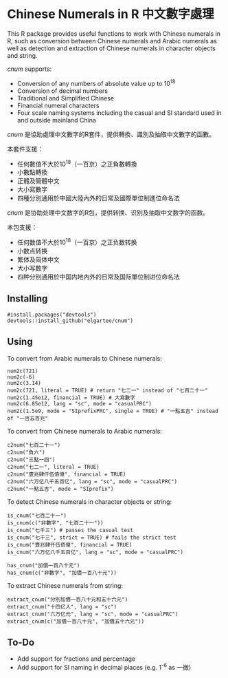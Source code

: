 # Chinese Numerals in **R** 中文數字處理
This R package provides useful functions to work with Chinese numerals in R,
such as conversion between Chinese numerals and Arabic numerals as well as
detection and extraction of Chinese numerals in character objects and string.

_cnum_ supports:
* Conversion of any numbers of absolute value up to 10<sup>18</sup>
* Conversion of decimal numbers
* Traditional and Simplified Chinese
* Financial numeral characters
* Four scale naming systems including the casual and SI standard used in and outside mainland China

_cnum_ 是協助處理中文數字的R套件，提供轉換、識別及抽取中文數字的函數。

本套件支援：
* 任何數值不大於10<sup>18</sup>（一百京）之正負數轉換
* 小數點轉換
* 正體及簡體中文
* 大小寫數字
* 四種分別通用於中國大陸內外的日常及國際單位制進位命名法

_cnum_ 是协助处理中文数字的R包，提供转换、识别及抽取中文数字的函数。

本包支援：
* 任何数值不大於10<sup>18</sup>（一百京）之正负数转换
* 小数点转换
* 繁体及简体中文
* 大小写数字
* 四种分别通用於中国内地內外的日常及国际單位制进位命名法

## Installing
```
#install.packages("devtools")
devtools::install_github("elgarteo/cnum")
```

## Using
To convert from Arabic numerals to Chinese numerals:
```
num2c(721)
num2c(-6)
num2c(3.14)
num2c(721, literal = TRUE) # return "七二一" instead of "七百二十一"
num2c(1.45e12, financial = TRUE) # 大寫數字
num2c(6.85e12, lang = "sc", mode = "casualPRC")
num2c(1.5e9, mode = "SIprefixPRC", single = TRUE) # "一點五吉" instead of "一吉五百兆"
```

To convert from Chinese numerals to Arabic numerals:
```
c2num("七百二十一")
c2num("負六")
c2num("三點一四")
c2num("七二一", literal = TRUE)
c2num("壹兆肆仟伍佰億", financial = TRUE)
c2num("六万亿八千五百亿", lang = "sc", mode = "casualPRC")
c2num("一點五吉", mode = "SIprefix")
```

To detect Chinese numerals in character objects or string:
```
is_cnum("七百二十一")
is_cnum(c("非數字", "七百二十一"))
is_cnum("七千三") # passes the casual test
is_cnum("七千三", strict = TRUE) # fails the strict test
is_cnum("壹兆肆仟伍佰億", financial = TRUE)
is_cnum("六万亿八千五百亿", lang = "sc", mode = "casualPRC")

has_cnum("加價一百八十元")
has_cnum(c("非數字", "加價一百八十元"))
```

To extract Chinese numerals from string:
```
extract_cnum("分別加價一百八十元和五十六元")
extract_cnum("十四亿人", lang = "sc")
extract_cnum("六万亿元", lang = "sc", mode = "casualPRC")
extract_cnum(c("加價一百八十元", "加價五十六元"))
```

## To-Do
* Add support for fractions and percentage
* Add support for SI naming in decimal places (e.g. 1<sup>-6</sup> as 一微)
